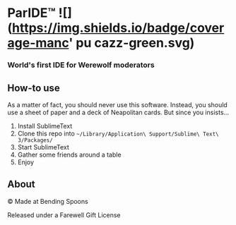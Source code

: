 # ParIDE™ ![](https://img.shields.io/badge/coverage-manc' pu cazz-green.svg)

### World's first IDE for Werewolf moderators



## How-to use
As a matter of fact, you should never use this software. Instead, you should use a sheet of paper and a deck of Neapolitan cards. But since you insists...

1. Install SublimeText
2. Clone this repo into `~/Library/Application\ Support/Sublime\ Text\ 3/Packages/`
3. Start SublimeText
4. Gather some friends around a table
5. Enjoy 

## About
© Made at Bending Spoons

Released under a Farewell Gift License